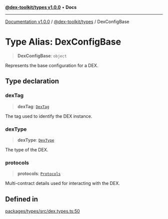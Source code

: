 [**@dex-toolkit/types v1.0.0**](../README.md) • **Docs**

***

[Documentation v1.0.0](../../../packages.md) / [@dex-toolkit/types](../README.md) / DexConfigBase

# Type Alias: DexConfigBase

> **DexConfigBase**: `object`

Represents the base configuration for a DEX.

## Type declaration

### dexTag

> **dexTag**: [`DexTag`](DexTag.md)

The tag used to identify the DEX instance.

### dexType

> **dexType**: [`DexType`](DexType.md)

The type of the DEX.

### protocols

> **protocols**: [`Protocols`](Protocols.md)

Multi-contract details used for interacting with the DEX.

## Defined in

[packages/types/src/dex.types.ts:50](https://github.com/niZmosis/dex-toolkit/blob/3d8b41b44787b30fbea5de3ab4737662ffb61bc8/packages/types/src/dex.types.ts#L50)
